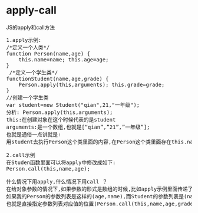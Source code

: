 # apply-call
JS的apply和call方法
<pre>
1.apply示例: 
/*定义一个人类*/   
function Person(name,age) {   
    this.name=name; this.age=age;   
}   
 /*定义一个学生类*/   
functionStudent(name,age,grade) {   
    Person.apply(this,arguments); this.grade=grade;   
}   
//创建一个学生类   
var student=new Student("qian",21,"一年级"); 
分析: Person.apply(this,arguments); 
this:在创建对象在这个时候代表的是student  
arguments:是一个数组,也就是[“qian”,”21”,”一年级”]; 
也就是通俗一点讲就是:
用student去执行Person这个类里面的内容,在Person这个类里面存在this.name等之类的语句,这样就将属性创建到了student对象里面  

2.call示例  
在Studen函数里面可以将apply中修改成如下: 
Person.call(this,name,age);  

什么情况下用apply,什么情况下用call ？
在给对象参数的情况下,如果参数的形式是数组的时候,比如apply示例里面传递了参数arguments,这个参数是数组类型,并且在调用Person的时候参数的列表是对应一致的(也就是Person和Student的参数列表前两位是一致的) 就可以采用 apply ,
如果我的Person的参数列表是这样的(age,name),而Student的参数列表是(name,age,grade),这样就可以用call来实现了,
也就是直接指定参数列表对应值的位置(Person.call(this,name,age,grade));  
</pre>
